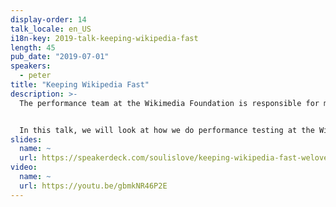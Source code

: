 ```yaml
---
display-order: 14
talk_locale: en_US
i18n-key: 2019-talk-keeping-wikipedia-fast
length: 45
pub_date: "2019-07-01"
speakers:
  - peter
title: "Keeping Wikipedia Fast"
description: >-
  The performance team at the Wikimedia Foundation is responsible for measuring the performance of Wikipedia. That is easy right? Setup monitoring and you are ready to go? In theory it is easy, but in practice we have had some problems. 


  In this talk, we will look at how we do performance testing at the Wikimedia Foundation using synthetic monitoring tools and how it works together with our real user measurements. We will talk about the setup, some case studies where we found regressions and go through the learnings we got from our mistakes.
slides:
  name: ~
  url: https://speakerdeck.com/soulislove/keeping-wikipedia-fast-welovespeed
video:
  name: ~
  url: https://youtu.be/gbmkNR46P2E
---
```

